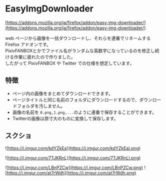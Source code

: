 # EasyImgDownloader

[https://addons.mozilla.org/ja/firefox/addon/easy-img-downloader/](https://addons.mozilla.org/ja/firefox/addon/easy-img-downloader/)

web ページから画像を一括ダウンロードし、それらを連番でリネームする Firefox アドオンです。  
PixivFANBOXとかでファイル名がランダムな英数字になっているのを修正し続ける作業に疲れたので作りました。  
したがって PixivFANBOX や Twitter での仕様を想定しています。

## 特徴

- ページ内の画像をまとめてダウンロードできます。
- ページタイトルと同じ名前のフォルダにダウンロードするので、ダウンロードフォルダを汚しません。
- 画像の名前を `0.png,1.png,...`のように連番で保存することができます。
- Twitterの画像は原寸大のものに変換して保存します。

## スクショ

![https://i.imgur.com/kdYZkEa](https://i.imgur.com/kdYZkEal.png)

![https://i.imgur.com/7TJKRnL](https://i.imgur.com/7TJKRnLl.png)

![https://i.imgur.com/LBnPZCw](https://i.imgur.com/LBnPZCw.png) ![https://i.imgur.com/at7rWdh](https://i.imgur.com/at7rWdh.png)
